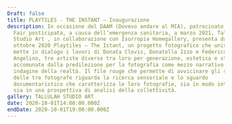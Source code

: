 ```yaml
---
Draft: false
title: PLAYTILES - THE INSTANT — Inaugurazione
description: In occasione del DAAM (Dovevo andare al MIA), patrocinato da MIA
  Fair posticipata, a causa dell’emergenza sanitaria, a marzo 2021, Tallulah
  Studio Art , in collaborazione con Isorropia Homegallery, presenta dall’1 al 4
  ottobre 2020 Playtiles – The Istant, un progetto fotografico che unisce e
  mette in dialogo i lavori di Donata Clovis, Donatella Izzo e Federica
  Angelino, tre artiste diverse tra loro per generazione, estetica e stile,
  accomunate dalla predilezione per la fotografia come mezzo narrativo e di
  indagine della realtà. Il file rouge che permette di avvicinare gli sguardi
  delle tre fotografe riguarda la ricerca sensoriale e lo sguardo
  documentaristico che caratterizza le loro fotografie, sia in modo intimista
  sia in una prospettiva di analisi della collettività.
gallery: TALLULAH STUDIO ART
date: 2020-10-01T14:00:00.000Z
endDate: 2020-10-01T19:00:00.000Z
---
```

